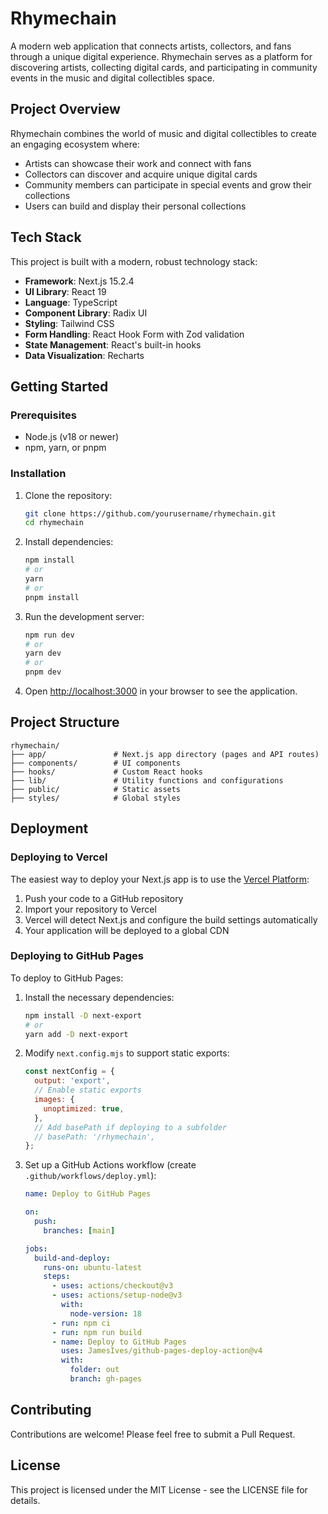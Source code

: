 # Rhymechain

A modern web application that connects artists, collectors, and fans through a unique digital experience. Rhymechain serves as a platform for discovering artists, collecting digital cards, and participating in community events in the music and digital collectibles space.

## Project Overview

Rhymechain combines the world of music and digital collectibles to create an engaging ecosystem where:

- Artists can showcase their work and connect with fans
- Collectors can discover and acquire unique digital cards
- Community members can participate in special events and grow their collections
- Users can build and display their personal collections

## Tech Stack

This project is built with a modern, robust technology stack:

- **Framework**: Next.js 15.2.4
- **UI Library**: React 19
- **Language**: TypeScript
- **Component Library**: Radix UI
- **Styling**: Tailwind CSS
- **Form Handling**: React Hook Form with Zod validation
- **State Management**: React's built-in hooks
- **Data Visualization**: Recharts

## Getting Started

### Prerequisites

- Node.js (v18 or newer)
- npm, yarn, or pnpm

### Installation

1. Clone the repository:
   ```bash
   git clone https://github.com/yourusername/rhymechain.git
   cd rhymechain
   ```

2. Install dependencies:
   ```bash
   npm install
   # or
   yarn
   # or
   pnpm install
   ```

3. Run the development server:
   ```bash
   npm run dev
   # or
   yarn dev
   # or
   pnpm dev
   ```

4. Open [http://localhost:3000](http://localhost:3000) in your browser to see the application.

## Project Structure

```
rhymechain/
├── app/               # Next.js app directory (pages and API routes)
├── components/        # UI components
├── hooks/             # Custom React hooks
├── lib/               # Utility functions and configurations
├── public/            # Static assets
├── styles/            # Global styles
```

## Deployment

### Deploying to Vercel

The easiest way to deploy your Next.js app is to use the [Vercel Platform](https://vercel.com):

1. Push your code to a GitHub repository
2. Import your repository to Vercel
3. Vercel will detect Next.js and configure the build settings automatically
4. Your application will be deployed to a global CDN

### Deploying to GitHub Pages

To deploy to GitHub Pages:

1. Install the necessary dependencies:
   ```bash
   npm install -D next-export
   # or
   yarn add -D next-export
   ```

2. Modify `next.config.mjs` to support static exports:
   ```javascript
   const nextConfig = {
     output: 'export',
     // Enable static exports
     images: {
       unoptimized: true,
     },
     // Add basePath if deploying to a subfolder
     // basePath: '/rhymechain',
   };
   ```

3. Set up a GitHub Actions workflow (create `.github/workflows/deploy.yml`):
   ```yaml
   name: Deploy to GitHub Pages

   on:
     push:
       branches: [main]

   jobs:
     build-and-deploy:
       runs-on: ubuntu-latest
       steps:
         - uses: actions/checkout@v3
         - uses: actions/setup-node@v3
           with:
             node-version: 18
         - run: npm ci
         - run: npm run build
         - name: Deploy to GitHub Pages
           uses: JamesIves/github-pages-deploy-action@v4
           with:
             folder: out
             branch: gh-pages
   ```

## Contributing

Contributions are welcome! Please feel free to submit a Pull Request.

## License

This project is licensed under the MIT License - see the LICENSE file for details.

